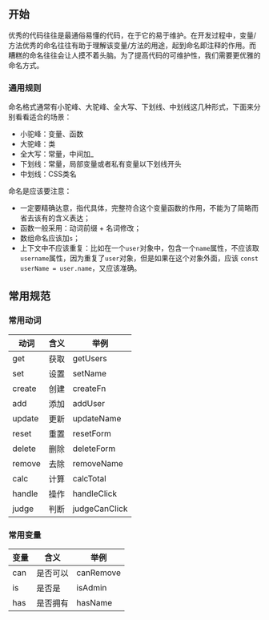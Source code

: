 ## 开始

优秀的代码往往是最通俗易懂的代码，在于它的易于维护。在开发过程中，变量/方法优秀的命名往往有助于理解该变量/方法的用途，起到命名即注释的作用。而糟糕的命名往往会让人摸不着头脑。为了提高代码的可维护性，我们需要更优雅的命名方式。

### 通用规则

命名格式通常有小驼峰、大驼峰、全大写、下划线、中划线这几种形式，下面来分别看看适合的场景：

- 小驼峰：变量、函数
- 大驼峰：类
- 全大写：常量，中间加_
- 下划线：常量，局部变量或者私有变量以下划线开头
- 中划线：CSS类名

命名是应该要注意：

- 一定要精确达意，指代具体，完整符合这个变量函数的作用，不能为了简略而省去该有的含义表达；
- 函数一般采用：动词前缀 + 名词修改；
- 数组命名应该加`s`；
- 上下文中不应该重复：比如在一个`user`对象中，包含一个`name`属性，不应该取`username`属性，因为重复了`user`对象，但是如果在这个对象外面，应该 `const userName = user.name`，又应该准确。

## 常用规范

### 常用动词

| 动词   | 含义 | 举例          |
| ------ | ---- | ------------- |
| get    | 获取 | getUsers      |
| set    | 设置 | setName       |
| create | 创建 | createFn      |
| add    | 添加 | addUser       |
| update | 更新 | updateName    |
| reset  | 重置 | resetForm     |
| delete | 删除 | deleteForm    |
| remove | 去除 | removeName    |
| calc   | 计算 | calcTotal     |
| handle | 操作 | handleClick   |
| judge  | 判断 | judgeCanClick |

### 常用变量

| 变量 | 含义     | 举例      |
| ---- | -------- | --------- |
| can  | 是否可以 | canRemove |
| is   | 是否是   | isAdmin   |
| has  | 是否拥有 | hasName   |


